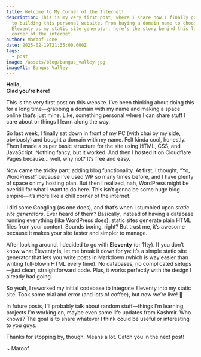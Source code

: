 ```yaml
---
title: Welcome to My Corner of the Internet!
description: This is my very first post, where I share how I finally got around
  to building this personal website. From buying a domain name to choosing
  Eleventy as my static site generator, here’s the story behind this little
  corner of the internet.
author: Maroof Lone
date: 2025-02-19T21:35:00.000Z
tags:
  - post
image: /assets/blog/bangus_valley.jpg
imageAlt: Bangus Valley
---
```

**Hello,  
Glad you’re here!**

This is the very first post on this website. I’ve been thinking about doing this for a long time—grabbing a domain with my name and making a space online that’s just mine. Like, something personal where I can share stuff I care about or things I learn along the way.

So last week, I finally sat down in front of my PC (with chai by my side, obviously) and bought a domain with my name. Felt kinda cool, honestly. Then I made a super basic structure for the site using HTML, CSS, and JavaScript. Nothing fancy, but it worked. And then I hosted it on Cloudflare Pages because… well, why not? It’s free and easy.

Now came the tricky part: adding blog functionality. At first, I thought, “Yo, WordPress!” because I’ve used WP so many times before, and I have plenty of space on my hosting plan. But then I realized, nah, WordPress might be overkill for what I want to do here. This isn’t gonna be some huge blog empire—it’s more like a chill corner of the internet.

I did some Googling (as one does), and that’s when I stumbled upon *static site generators*. Ever heard of them? Basically, instead of having a database running everything (like WordPress does), static sites generate plain HTML files from your content. Sounds boring, right? But trust me, it’s awesome because it makes your site faster and simpler to manage.

After looking around, I decided to go with **Eleventy** (or 11ty). If you don’t know what Eleventy is, let me break it down for ya: it’s a simple static site generator that lets you write posts in Markdown (which is way easier than writing full-blown HTML every time). No databases, no complicated setups—just clean, straightforward code. Plus, it works perfectly with the design I already had going.

So yeah, I reworked my initial codebase to integrate Eleventy into my static site. Took some trial and error (and lots of coffee), but now we’re live! 🎉

In future posts, I’ll probably talk about random stuff—things I’m learning, projects I’m working on, maybe even some life updates from Kashmir. Who knows? The goal is to share whatever I think could be useful or interesting to you guys.

Thanks for stopping by, though. Means a lot. Catch you in the next post!

~ Maroof
